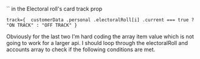 

``
in the Electoral roll's card track prop

``
track={ 
  customerData
  .personal
  .electoralRoll[i]
  .current === true ? "ON TRACK" : "OFF TRACK"
}
``

Obviously for the last two I'm hard coding the array item value which is not 
going to work for a larger api. I should loop through the electoralRoll and accounts array to check if the following conditions are met. 